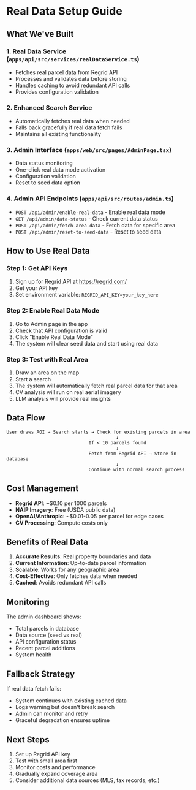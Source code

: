 # Real Data Setup Guide

## What We've Built

### 1. Real Data Service (`apps/api/src/services/realDataService.ts`)
- Fetches real parcel data from Regrid API
- Processes and validates data before storing
- Handles caching to avoid redundant API calls
- Provides configuration validation

### 2. Enhanced Search Service
- Automatically fetches real data when needed
- Falls back gracefully if real data fetch fails
- Maintains all existing functionality

### 3. Admin Interface (`apps/web/src/pages/AdminPage.tsx`)
- Data status monitoring
- One-click real data mode activation
- Configuration validation
- Reset to seed data option

### 4. Admin API Endpoints (`apps/api/src/routes/admin.ts`)
- `POST /api/admin/enable-real-data` - Enable real data mode
- `GET /api/admin/data-status` - Check current data status
- `POST /api/admin/fetch-area-data` - Fetch data for specific area
- `POST /api/admin/reset-to-seed-data` - Reset to seed data

## How to Use Real Data

### Step 1: Get API Keys
1. Sign up for Regrid API at https://regrid.com/
2. Get your API key
3. Set environment variable: `REGRID_API_KEY=your_key_here`

### Step 2: Enable Real Data Mode
1. Go to Admin page in the app
2. Check that API configuration is valid
3. Click "Enable Real Data Mode"
4. The system will clear seed data and start using real data

### Step 3: Test with Real Area
1. Draw an area on the map
2. Start a search
3. The system will automatically fetch real parcel data for that area
4. CV analysis will run on real aerial imagery
5. LLM analysis will provide real insights

## Data Flow

```
User draws AOI → Search starts → Check for existing parcels in area
                                        ↓
                              If < 10 parcels found
                                        ↓
                              Fetch from Regrid API → Store in database
                                        ↓
                              Continue with normal search process
```

## Cost Management

- **Regrid API**: ~$0.10 per 1000 parcels
- **NAIP Imagery**: Free (USDA public data)
- **OpenAI/Anthropic**: ~$0.01-0.05 per parcel for edge cases
- **CV Processing**: Compute costs only

## Benefits of Real Data

1. **Accurate Results**: Real property boundaries and data
2. **Current Information**: Up-to-date parcel information
3. **Scalable**: Works for any geographic area
4. **Cost-Effective**: Only fetches data when needed
5. **Cached**: Avoids redundant API calls

## Monitoring

The admin dashboard shows:
- Total parcels in database
- Data source (seed vs real)
- API configuration status
- Recent parcel additions
- System health

## Fallback Strategy

If real data fetch fails:
- System continues with existing cached data
- Logs warning but doesn't break search
- Admin can monitor and retry
- Graceful degradation ensures uptime

## Next Steps

1. Set up Regrid API key
2. Test with small area first
3. Monitor costs and performance
4. Gradually expand coverage area
5. Consider additional data sources (MLS, tax records, etc.)